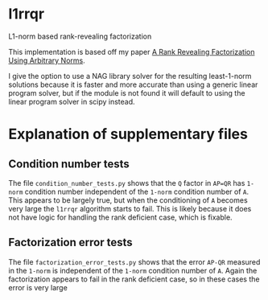 # l1rrqr
L1-norm based rank-revealing factorization


This implementation is based off my paper [A Rank Revealing Factorization Using Arbitrary Norms](https://arxiv.org/abs/1905.02355).


I give the option to use a NAG library solver for the resulting least-1-norm solutions because it is faster and more accurate than
using a generic linear program solver, but if the module is not found it will default to using the linear program solver in scipy
instead.



# Explanation of supplementary files

## Condition number tests
The file `condition_number_tests.py` shows that the `Q` factor in `AP=QR` has `1-norm` condition number independent of the
`1-norm` condition number of `A`. This appears to be largely true, but when the conditioning of `A` becomes very large
the `l1rrqr` algorithm starts to fail. This is likely because it does not have logic for handling the rank deficient case,
which is fixable.


## Factorization error tests

The file `factorization_error_tests.py` shows that the error `AP-QR` measured in the `1-norm` is independent of the 
`1-norm` condition number of `A`. Again the factorization appears to fail in the rank deficient case, so in these
cases the error is very large

